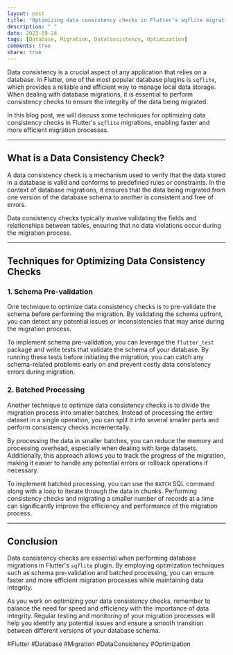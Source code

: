 ```yaml
---
layout: post
title: "Optimizing data consistency checks in Flutter's sqflite migrations"
description: " "
date: 2023-09-24
tags: [Database, Migration, DataConsistency, Optimization]
comments: true
share: true
---
```


Data consistency is a crucial aspect of any application that relies on a database. In Flutter, one of the most popular database plugins is `sqflite`, which provides a reliable and efficient way to manage local data storage. When dealing with database migrations, it is essential to perform consistency checks to ensure the integrity of the data being migrated.

In this blog post, we will discuss some techniques for optimizing data consistency checks in Flutter's `sqflite` migrations, enabling faster and more efficient migration processes.

---

## What is a Data Consistency Check?

A data consistency check is a mechanism used to verify that the data stored in a database is valid and conforms to predefined rules or constraints. In the context of database migrations, it ensures that the data being migrated from one version of the database schema to another is consistent and free of errors.

Data consistency checks typically involve validating the fields and relationships between tables, ensuring that no data violations occur during the migration process.

---

## Techniques for Optimizing Data Consistency Checks

### 1. Schema Pre-validation

One technique to optimize data consistency checks is to pre-validate the schema before performing the migration. By validating the schema upfront, you can detect any potential issues or inconsistencies that may arise during the migration process.

To implement schema pre-validation, you can leverage the `flutter_test` package and write tests that validate the schema of your database. By running these tests before initiating the migration, you can catch any schema-related problems early on and prevent costly data consistency errors during migration.

### 2. Batched Processing

Another technique to optimize data consistency checks is to divide the migration process into smaller batches. Instead of processing the entire dataset in a single operation, you can split it into several smaller parts and perform consistency checks incrementally.

By processing the data in smaller batches, you can reduce the memory and processing overhead, especially when dealing with large datasets. Additionally, this approach allows you to track the progress of the migration, making it easier to handle any potential errors or rollback operations if necessary.

To implement batched processing, you can use the `BATCH` SQL command along with a loop to iterate through the data in chunks. Performing consistency checks and migrating a smaller number of records at a time can significantly improve the efficiency and performance of the migration process.

---

## Conclusion

Data consistency checks are essential when performing database migrations in Flutter's `sqflite` plugin. By employing optimization techniques such as schema pre-validation and batched processing, you can ensure faster and more efficient migration processes while maintaining data integrity.

As you work on optimizing your data consistency checks, remember to balance the need for speed and efficiency with the importance of data integrity. Regular testing and monitoring of your migration processes will help you identify any potential issues and ensure a smooth transition between different versions of your database schema.

#Flutter #Database #Migration #DataConsistency #Optimization